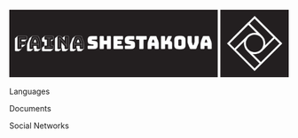 ![Header](https://github.com/faika99/faika99/blob/main/assets/Faina%20Shestakova%20logo.png)

Languages

Documents

Social Networks
